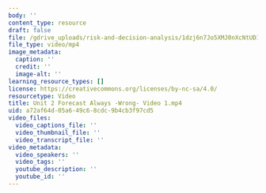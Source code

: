 ```yaml
---
body: ''
content_type: resource
draft: false
file: /gdrive_uploads/risk-and-decision-analysis/1dzj6n7Jo5XMJ0nXcNtUD1FTdz-bIJJCv/unit-2-forecast-always-wrong-video-1.mp4
file_type: video/mp4
image_metadata:
  caption: ''
  credit: ''
  image-alt: ''
learning_resource_types: []
license: https://creativecommons.org/licenses/by-nc-sa/4.0/
resourcetype: Video
title: Unit 2 Forecast Always -Wrong- Video 1.mp4
uid: a72af64d-05a6-49c6-8cdc-9b4cb3f97cd5
video_files:
  video_captions_file: ''
  video_thumbnail_file: ''
  video_transcript_file: ''
video_metadata:
  video_speakers: ''
  video_tags: ''
  youtube_description: ''
  youtube_id: ''
---
```

